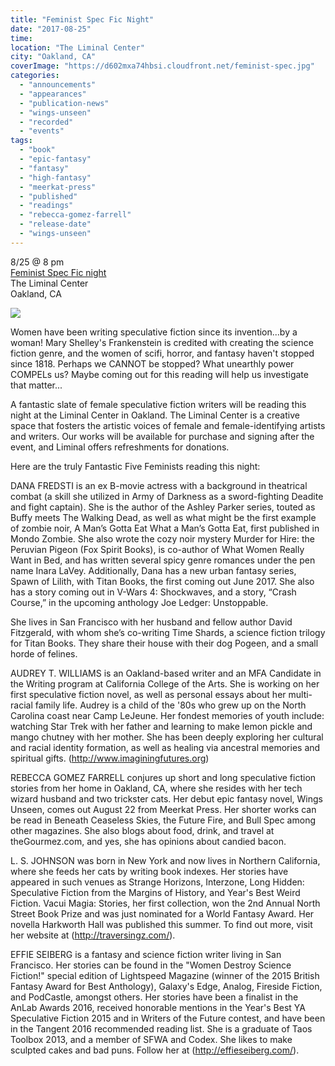 ```yaml
---
title: "Feminist Spec Fic Night"
date: "2017-08-25"
time:
location: "The Liminal Center"
city: "Oakland, CA"
coverImage: "https://d602mxa74hbsi.cloudfront.net/feminist-spec.jpg"
categories:
  - "announcements"
  - "appearances"
  - "publication-news"
  - "wings-unseen"
  - "recorded"
  - "events"
tags:
  - "book"
  - "epic-fantasy"
  - "fantasy"
  - "high-fantasy"
  - "meerkat-press"
  - "published"
  - "readings"
  - "rebecca-gomez-farrell"
  - "release-date"
  - "wings-unseen"
---
```


8/25 @ 8 pm\
[Feminist Spec Fic night](https://www.facebook.com/events/349587845473101)\
The Liminal Center\
Oakland, CA

![](https://d602mxa74hbsi.cloudfront.net/feminist-spec.jpg)

Women have been writing speculative fiction since its invention...by a woman! Mary Shelley's Frankenstein is credited with creating the science fiction genre, and the women of scifi, horror, and fantasy haven't stopped since 1818. Perhaps we CANNOT be stopped? What unearthly power COMPELs us? Maybe coming out for this reading will help us investigate that matter...

A fantastic slate of female speculative fiction writers will be reading this night at the Liminal Center in Oakland. The Liminal Center is a creative space that fosters the artistic voices of female and female-identifying artists and writers. Our works will be available for purchase and signing after the event, and Liminal offers refreshments for donations.

Here are the truly Fantastic Five Feminists reading this night:

DANA FREDSTI is an ex B-movie actress with a background in theatrical combat (a skill she utilized in Army of Darkness as a sword-fighting Deadite and fight captain). She is the author of the Ashley Parker series, touted as Buffy meets The Walking Dead, as well as what might be the first example of zombie noir, A Man’s Gotta Eat What a Man’s Gotta Eat, first published in Mondo Zombie. She also wrote the cozy noir mystery Murder for Hire: the Peruvian Pigeon (Fox Spirit Books), is co-author of What Women Really Want in Bed, and has written several spicy genre romances under the pen name Inara LaVey. Additionally, Dana has a new urban fantasy series, Spawn of Lilith, with Titan Books, the first coming out June 2017. She also has a story coming out in V-Wars 4: Shockwaves, and a story, “Crash Course,” in the upcoming anthology Joe Ledger: Unstoppable.

She lives in San Francisco with her husband and fellow author David Fitzgerald, with whom she’s co-writing Time Shards, a science fiction trilogy for Titan Books. They share their house with their dog Pogeen, and a small horde of felines.

AUDREY T. WILLIAMS is an Oakland-based writer and an MFA Candidate in the Writing program at California College of the Arts. She is working on her first speculative fiction novel, as well as personal essays about her multi-racial family life. Audrey is a child of the '80s who grew up on the North Carolina coast near Camp LeJeune. Her fondest memories of youth include: watching Star Trek with her father and learning to make lemon pickle and mango chutney with her mother. She has been deeply exploring her cultural and racial identity formation, as well as healing via ancestral memories and spiritual gifts. (http://www.imaginingfutures.org)

REBECCA GOMEZ FARRELL conjures up short and long speculative fiction stories from her home in Oakland, CA, where she resides with her tech wizard husband and two trickster cats. Her debut epic fantasy novel, Wings Unseen, comes out August 22 from Meerkat Press. Her shorter works can be read in Beneath Ceaseless Skies, the Future Fire, and Bull Spec among other magazines. She also blogs about food, drink, and travel at theGourmez.com, and yes, she has opinions about candied bacon.

L. S. JOHNSON was born in New York and now lives in Northern California, where she feeds her cats by writing book indexes. Her stories have appeared in such venues as Strange Horizons, Interzone, Long Hidden: Speculative Fiction from the Margins of History, and Year's Best Weird Fiction. Vacui Magia: Stories, her first collection, won the 2nd Annual North Street Book Prize and was just nominated for a World Fantasy Award. Her novella Harkworth Hall was published this summer. To find out more, visit her website at (http://traversingz.com/).

EFFIE SEIBERG is a fantasy and science fiction writer living in San Francisco. Her stories can be found in the "Women Destroy Science Fiction!" special edition of Lightspeed Magazine (winner of the 2015 British Fantasy Award for Best Anthology), Galaxy's Edge, Analog, Fireside Fiction, and PodCastle, amongst others. Her stories have been a finalist in the AnLab Awards 2016, received honorable mentions in the Year's Best YA Speculative Fiction 2015 and in Writers of the Future contest, and have been in the Tangent 2016 recommended reading list. She is a graduate of Taos Toolbox 2013, and a member of SFWA and Codex. She likes to make sculpted cakes and bad puns. Follow her at (http://effieseiberg.com/).
